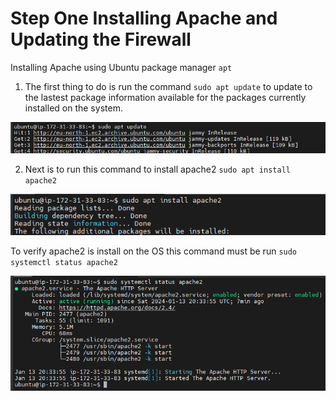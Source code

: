 #   Step One    Installing Apache and Updating the Firewall

Installing Apache using Ubuntu package manager `apt`

1.  The first thing to do is run the command `sudo apt update` to update to the lastest  package information available for the packages currently installed on the system.

![Alt text](<images_3/Screenshot 2024-01-13 201535.png>)

2.  Next is to run this command to install apache2 `sudo apt install apache2`

![Alt text](<images_3/Screenshot 2024-01-13 203310.png>)

To verify apache2 is install on the OS this command must be run `sudo systemctl status apache2`

![Alt text](<images_3/Screenshot 2024-01-13 204159.png>)

